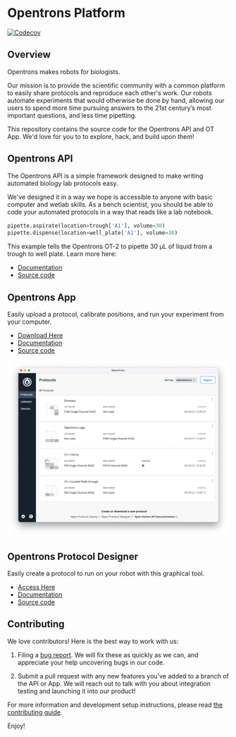 # Opentrons Platform

[![Codecov][codecov-badge]][codecov]

## Overview

Opentrons makes robots for biologists.

Our mission is to provide the scientific community with a common platform to easily share protocols and reproduce each other's work. Our robots automate experiments that would otherwise be done by hand, allowing our users to spend more time pursuing answers to the 21st century’s most important questions, and less time pipetting.

This repository contains the source code for the Opentrons API and OT App. We'd love for you to to explore, hack, and build upon them!

## Opentrons API

The Opentrons API is a simple framework designed to make writing automated biology lab protocols easy.

We've designed it in a way we hope is accessible to anyone with basic computer and wetlab skills. As a bench scientist, you should be able to code your automated protocols in a way that reads like a lab notebook.

```python
pipette.aspirate(location=trough['A1'], volume=30)
pipette.dispense(location=well_plate['A1'], volume=30)
```

This example tells the Opentrons OT-2 to pipette 30 µL of liquid from a trough to well plate. Learn more here:

- [Documentation](http://docs.opentrons.com)
- [Source code](./api)

## Opentrons App

Easily upload a protocol, calibrate positions, and run your experiment from your computer.

- [Download Here](https://opentrons.com/ot-app)
- [Documentation](https://support.opentrons.com/)
- [Source code](./app)

![The Opentrons App, showing a sortable list of four protocols on the Protocols page. Each entry shows a small map of the OT-2 deck and lists the protocol's name, pipettes and modules used, and when the protocol was updated.](.github/images/opentrons_app.png)

## Opentrons Protocol Designer

Easily create a protocol to run on your robot with this graphical tool.

- [Access Here](https://designer.opentrons.com/)
- [Documentation](https://support.opentrons.com/s/protocol-designer)
- [Source code](./protocol-designer)

## Contributing

We love contributors! Here is the best way to work with us:

1.  Filing a [bug report](https://github.com/Opentrons/opentrons/issues). We will fix these as quickly as we can, and appreciate your help uncovering bugs in our code.

2.  Submit a pull request with any new features you've added to a branch of the API or App. We will reach out to talk with you about integration testing and launching it into our product!

For more information and development setup instructions, please read [the contributing guide][contributing].

Enjoy!

[codecov]: https://codecov.io/gh/Opentrons/opentrons/branches
[codecov-badge]: https://img.shields.io/codecov/c/github/Opentrons/opentrons/edge.svg?style=flat-square&maxAge=3600
[contributing]: ./CONTRIBUTING.md
